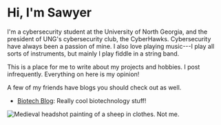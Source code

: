# Hi, I'm Sawyer

I'm a cybersecurity student at the University of North
Georgia, and the president of UNG's cybersecurity club,
the CyberHawks. Cybersecurity have always been a
passion of mine. I also love playing music---I play all
sorts of instruments, but mainly I play fiddle in a string band.

This is a place for me to write about my projects and
hobbies. I post infrequently. Everything on here is my opinion!

A few of my friends have blogs you should check out as well.

* [Biotech Blog](https://biotechblog.org/):  Really cool
  biotechnology stuff!

![Medieval headshot painting of a sheep in clothes. Not
me.](/images/sheep-in-clothes.jpg)
